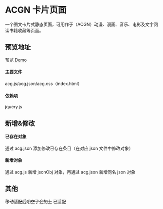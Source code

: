 # ACGN 卡片页面
一个图文卡片式静态页面，可用作于（ACGN）动漫、漫画、音乐、电影及文字阅读书籍收藏等页面。
## 预览地址
[预览 Demo](https://app.2broear.com/acg/)
#### 主要文件
acg.js/acg.json/acg.css（index.html）
#### 依赖项
jquery.js

## 新增&修改
#### 已存在对象
通过 acg.json 添加修改已存在条目（在对应 json 文件中修改对象）
#### 新增对象
通过 acg.js 新增 jsonObj 对象，再通过 acg.json 新增同名 json 对象

## 其他
~~移动适配后期空了会加上~~ 已适配
